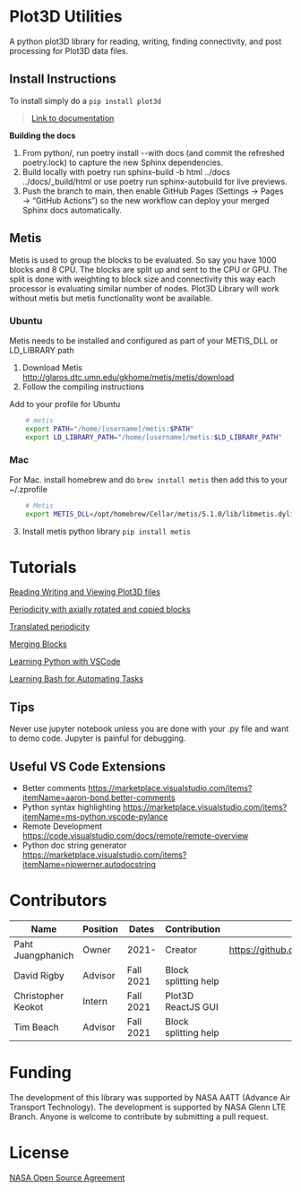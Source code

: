 # Plot3D Utilities
A python plot3D library for reading, writing, finding connectivity, and post processing for Plot3D data files. 

## Install Instructions
To install simply do a `pip install plot3d` 

> [Link to documentation](https://nasa.github.io/Plot3D_utilities/_build/html/)

**Building the docs**
1. From python/, run poetry install --with docs (and commit the refreshed poetry.lock) to capture the new Sphinx dependencies.
2. Build locally with poetry run sphinx-build -b html ../docs ../docs/_build/html or use poetry run sphinx-autobuild for live previews.
3. Push the branch to main, then enable GitHub Pages (Settings → Pages → “GitHub Actions”) so the new workflow can deploy your merged Sphinx docs automatically.

## Metis
Metis is used to group the blocks to be evaluated. So say you have 1000 blocks and 8 CPU. The blocks are split up and sent to the CPU or GPU. The split is done with weighting to block size and connectivity this way each processor is evaluating similar number of nodes. Plot3D Library will work without metis but metis functionality wont be available. 

### Ubuntu 
Metis needs to be installed and configured as part of your METIS_DLL or LD_LIBRARY path 

1. Download Metis http://glaros.dtc.umn.edu/gkhome/metis/metis/download 
2. Follow the compiling instructions

Add to your profile for Ubuntu
```bash
    # metis
    export PATH="/home/[username]/metis:$PATH"
    export LD_LIBRARY_PATH="/home/[username]/metis:$LD_LIBRARY_PATH"
```
### Mac
For Mac. install homebrew and do `brew install metis` then add this to your ~/.zprofile 
```bash
    # Metis
    export METIS_DLL=/opt/homebrew/Cellar/metis/5.1.0/lib/libmetis.dylib
```

3. Install metis python library `pip install metis`

# Tutorials
[Reading Writing and Viewing Plot3D files](https://colab.research.google.com/github/nasa/Plot3D_utilities/blob/main/colab/Plot3D_SplitBlocksExample.ipynb)

[Periodicity with axially rotated and copied blocks](https://colab.research.google.com/github/nasa/Plot3D_utilities/blob/main/colab/Plot3D_AxialDuplication.ipynb)

[Translated periodicity](https://colab.research.google.com/github/nasa/Plot3D_utilities/blob/main/colab/Plot3D_TranslatedPeriodicity.ipynb)

[Merging Blocks](https://colab.research.google.com/github/nasa/Plot3D_utilities/blob/main/colab/merge_block_test.ipynb)

[Learning Python with VSCode](https://www.youtube.com/watch?v=lZiK9e8b21M) 

[Learning Bash for Automating Tasks](https://www.youtube.com/watch?v=oxuRxtrO2Ag) 

## Tips
Never use jupyter notebook unless you are done with your .py file and want to demo code. Jupyter is painful for debugging. 
## Useful VS Code Extensions
- Better comments https://marketplace.visualstudio.com/items?itemName=aaron-bond.better-comments 
- Python syntax highlighting https://marketplace.visualstudio.com/items?itemName=ms-python.vscode-pylance 
- Remote Development https://code.visualstudio.com/docs/remote/remote-overview
- Python doc string generator https://marketplace.visualstudio.com/items?itemName=njpwerner.autodocstring 


# Contributors
| Name               	| Position 	| Dates     	| Contribution                              	|                             	|
|--------------------	|----------	|-----------	|-------------------------------------------	|-----------------------------	|
| Paht Juangphanich  	| Owner    	| 2021-     	| Creator                                   	| https://github.com/pjuangph 	|
| David Rigby        	| Advisor  	| Fall 2021 	| Block splitting help                      	|                             	|
| Christopher Keokot 	| Intern   	| Fall 2021 	| Plot3D ReactJS GUI                         	|                             	|
| Tim Beach          	| Advisor  	| Fall 2021 	| Block splitting help             	|                             	|


# Funding
The development of this library was supported by NASA AATT (Advance Air Transport Technology). The development is supported by NASA Glenn LTE Branch. Anyone is welcome to contribute by submitting a pull request. 

# License
[NASA Open Source Agreement](https://opensource.org/licenses/NASA-1.3)

